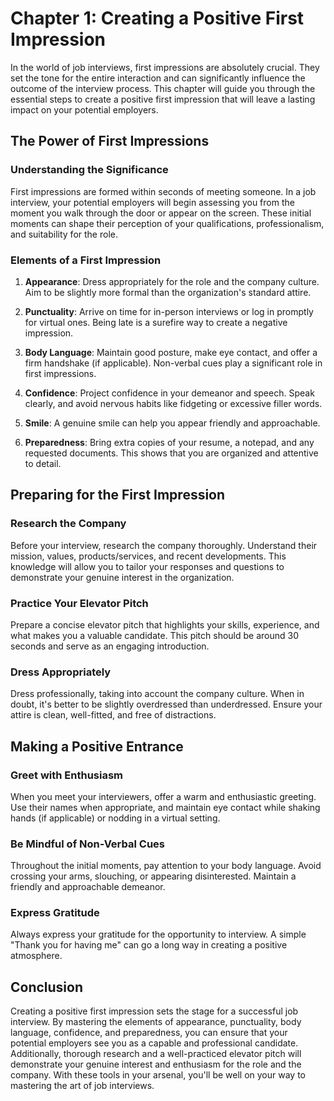 Chapter 1: Creating a Positive First Impression
===============================================

In the world of job interviews, first impressions are absolutely crucial. They set the tone for the entire interaction and can significantly influence the outcome of the interview process. This chapter will guide you through the essential steps to create a positive first impression that will leave a lasting impact on your potential employers.

The Power of First Impressions
------------------------------

### Understanding the Significance

First impressions are formed within seconds of meeting someone. In a job interview, your potential employers will begin assessing you from the moment you walk through the door or appear on the screen. These initial moments can shape their perception of your qualifications, professionalism, and suitability for the role.

### Elements of a First Impression

1. **Appearance**: Dress appropriately for the role and the company culture. Aim to be slightly more formal than the organization's standard attire.

2. **Punctuality**: Arrive on time for in-person interviews or log in promptly for virtual ones. Being late is a surefire way to create a negative impression.

3. **Body Language**: Maintain good posture, make eye contact, and offer a firm handshake (if applicable). Non-verbal cues play a significant role in first impressions.

4. **Confidence**: Project confidence in your demeanor and speech. Speak clearly, and avoid nervous habits like fidgeting or excessive filler words.

5. **Smile**: A genuine smile can help you appear friendly and approachable.

6. **Preparedness**: Bring extra copies of your resume, a notepad, and any requested documents. This shows that you are organized and attentive to detail.

Preparing for the First Impression
----------------------------------

### Research the Company

Before your interview, research the company thoroughly. Understand their mission, values, products/services, and recent developments. This knowledge will allow you to tailor your responses and questions to demonstrate your genuine interest in the organization.

### Practice Your Elevator Pitch

Prepare a concise elevator pitch that highlights your skills, experience, and what makes you a valuable candidate. This pitch should be around 30 seconds and serve as an engaging introduction.

### Dress Appropriately

Dress professionally, taking into account the company culture. When in doubt, it's better to be slightly overdressed than underdressed. Ensure your attire is clean, well-fitted, and free of distractions.

Making a Positive Entrance
--------------------------

### Greet with Enthusiasm

When you meet your interviewers, offer a warm and enthusiastic greeting. Use their names when appropriate, and maintain eye contact while shaking hands (if applicable) or nodding in a virtual setting.

### Be Mindful of Non-Verbal Cues

Throughout the initial moments, pay attention to your body language. Avoid crossing your arms, slouching, or appearing disinterested. Maintain a friendly and approachable demeanor.

### Express Gratitude

Always express your gratitude for the opportunity to interview. A simple "Thank you for having me" can go a long way in creating a positive atmosphere.

Conclusion
----------

Creating a positive first impression sets the stage for a successful job interview. By mastering the elements of appearance, punctuality, body language, confidence, and preparedness, you can ensure that your potential employers see you as a capable and professional candidate. Additionally, thorough research and a well-practiced elevator pitch will demonstrate your genuine interest and enthusiasm for the role and the company. With these tools in your arsenal, you'll be well on your way to mastering the art of job interviews.
